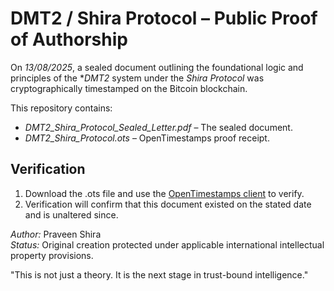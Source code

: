 # DMT2 / Shira Protocol – Public Proof of Authorship

On *13/08/2025*, a sealed document outlining the foundational logic and principles of the **DMT2* system under the *Shira Protocol* was cryptographically timestamped on the Bitcoin blockchain.

This repository contains:
- *DMT2_Shira_Protocol_Sealed_Letter.pdf* – The sealed document.
- *DMT2_Shira_Protocol.ots* – OpenTimestamps proof receipt.

## Verification
1. Download the .ots file and use the [OpenTimestamps client](https://opentimestamps.org/) to verify.
2. Verification will confirm that this document existed on the stated date and is unaltered since.

*Author:* Praveen Shira  
*Status:* Original creation protected under applicable international intellectual property provisions.

"This is not just a theory. It is the next stage in trust-bound intelligence."
